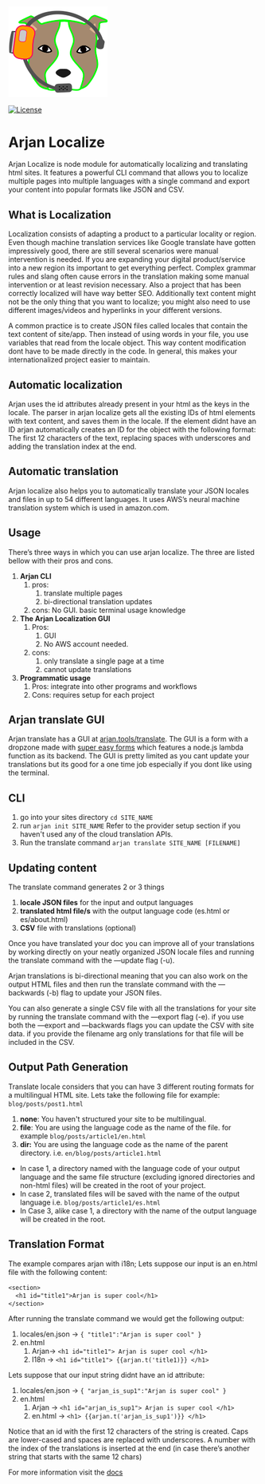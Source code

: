 <img src="https://github.com/arjan-tools/site/blob/master/img/arjan_localize_logo.svg" alt="Arjan Localize" width="200" style="max-width:100%;">

[![License](http://img.shields.io/:license-mit-blue.svg?style=flat-square)](http://gkpty.mit-license.org)

# Arjan Localize

Arjan Localize is node module for automatically localizing and translating html sites. It features a powerful CLI command that allows you to localize multiple pages into multiple languages with a single command and export your content into popular formats like JSON and CSV.   

 ## What is Localization

Localization consists of adapting a product to a particular locality or region. Even though machine translation services like Google translate have gotten impressively good, there are still several scenarios were manual intervention is needed. If you are expanding your digital product/service into a new region its important to get everything perfect. Complex grammar rules and slang often cause errors in the translation making some manual intervention or at least revision necessary. Also a project that has been correctly localized will have way better SEO. Additionally text content might not be the only thing that you want to localize; you might also need to use different images/videos and hyperlinks in your different versions.

A common practice is to create JSON files called locales that contain the text content of site/app. Then instead of using words in your file, you use variables that read from the locale object. This way content modification dont have to be made directly in the code. In general, this makes your internationalized project easier to maintain.

## Automatic localization

Arjan uses the id attributes already present in your html as the keys in the locale. The parser in arjan localize gets all the existing IDs of html elements with text content, and saves them in the locale. If the element didnt have an ID arjan automatically creates an ID for the object with the following format:  The first 12 characters of the text, replacing spaces with underscores and adding the translation index at the end.

## Automatic translation

Arjan localize also helps you to automatically translate your JSON locales and files in up to 54 different languages. It uses AWS’s neural machine translation system which is used in amazon.com. 

## Usage

There’s three ways in which you can use arjan localize. The three are listed bellow with their pros and cons.


1. **Arjan CLI** 
    1. pros: 
        1. translate multiple pages
        2. bi-directional translation updates
    2. cons: No GUI. basic terminal usage knowledge
2. **The Arjan Localization GUI**
    1. Pros: 
        1. GUI
        2. No AWS account needed.
    2. cons: 
        1. only translate a single page at a time
        2. cannot update translations
3. **Programmatic usage**
    1. Pros: integrate into other programs and workflows
    2. Cons: requires setup for each project
    
## Arjan translate GUI

Arjan translate has a GUI at [arjan.tools/translate](http://arjan.tools/trans;ate.html). The GUI is a form with a dropzone made with [super easy forms](http://supereasyforms.com) which features a node.js lambda function as its backend. The GUI is pretty limited as you cant update your translations but its good for a one time job especially if you dont like using the terminal. 

## CLI
1. go into your sites directory `cd SITE_NAME`
2. run `arjan init SITE_NAME`  Refer to the provider setup section if you haven't used any of the cloud translation APIs.
3. Run the translate command `arjan translate SITE_NAME [FILENAME]`

## Updating content

The translate command generates 2 or 3 things

1. **locale JSON files** for the input and output languages
2. **translated html file/s** with the output language code (es.html or es/about.html)
3. **CSV** file with translations (optional)

Once you have translated your doc you can improve all of your translations by working directly on your neatly organized JSON locale files and running the translate command with the —update flag (-u).

Arjan translations is bi-directional meaning that you can also work on the output HTML files and then run the translate command with the —backwards (-b) flag to update your JSON files.

You can also generate a single CSV file with all the translations for your site by running the translate command with the —export flag (-e). if you use both the —export and —backwards flags you can update the CSV with site data. if you provide the filename arg only translations for that file will be included in the CSV.

## Output Path Generation

Translate locale considers that you can have 3 different routing formats for a multilingual HTML site. Lets take the following file for example: `blog/posts/post1.html`

1. **none**: You haven't structured your site to be multilingual. 
2. **file**: You are using the language code as the name of the file. for example `blog/posts/article1/en.html`
3. **dir:** You are using the language code as the name of the parent directory. i.e. `en/blog/posts/article1.html`


- In case 1, a directory named with the language code of your output language and the same file structure (excluding ignored directories and non-html files) will be created in the root of your project.
- In case 2, translated files will be saved with the name of the output language i.e. `blog/posts/article1/es.html`
- In Case 3, alike case 1, a directory with the name of the output language will be created in the root.
## Translation Format

The example compares arjan with i18n; Lets suppose our input is an en.html file with the following content: 

    <section>
      <h1 id="title1">Arjan is super cool</h1>
    </section>

After running the translate command we would get the following output:

1. locales/en.json → `{ "title1":"Arjan is super cool" }`
2. en.html 
    1. Arjan→ `<h1 id="title1"> Arjan is super cool </h1>`
    2. I18n → `<h1 id="title1"> {{arjan.t('title1)}} </h1>`

Lets suppose that our input string didnt have an id attribute:

1. locales/en.json → `{ "arjan_is_sup1":"Arjan is super cool" }`
2. en.html 
    1. Arjan → `<h1 id="arjan_is_sup1"> Arjan is super cool </h1>`
    2. en.html → `<h1> {{arjan.t('arjan_is_sup1')}} </h1>`

Notice that an id with the first 12 characters of the string is created. Caps are lower-cased and spaces are replaced with underscores. A number with the index of the translations is inserted at the end (in case there’s another string that starts with the same 12 chars)

For more information visit the [docs](https://arjan.tools/docs)
